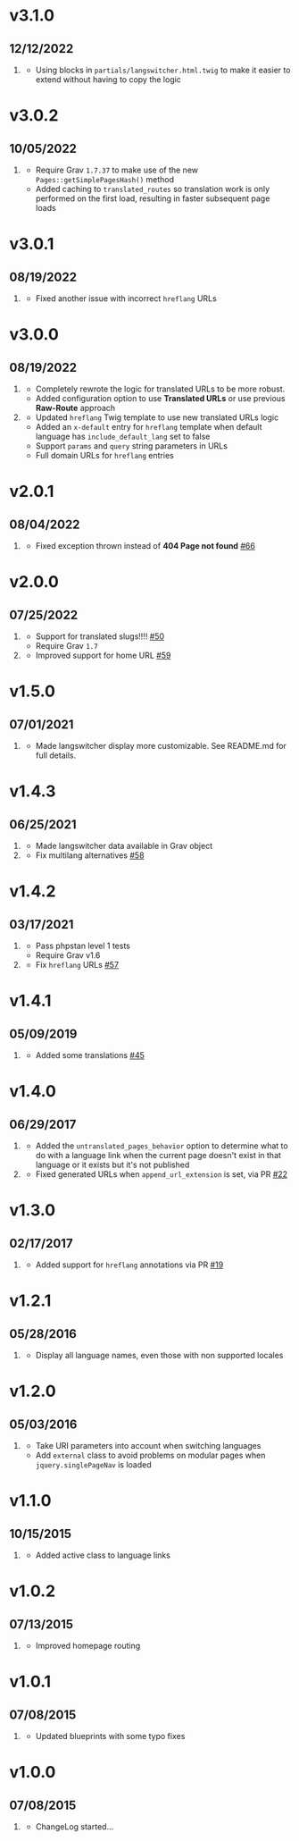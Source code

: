 # v3.1.0
## 12/12/2022

1. [](#new)
   * Using blocks in `partials/langswitcher.html.twig` to make it easier to extend without having to copy the logic

# v3.0.2
## 10/05/2022

1. [](#new)
   * Require Grav `1.7.37` to make use of the new `Pages::getSimplePagesHash()` method
   * Added caching to `translated_routes` so translation work is only performed on the first load, resulting in faster subsequent page loads
  
# v3.0.1
## 08/19/2022

1. [](#bugfix)
   * Fixed another issue with incorrect `hreflang` URLs

# v3.0.0
## 08/19/2022

1. [](#new)
   * Completely rewrote the logic for translated URLs to be more robust.
   * Added configuration option to use **Translated URLs** or use previous **Raw-Route** approach
1. [](#improved)
   * Updated `hreflang` Twig template to use new translated URLs logic
   * Added an `x-default` entry for `hreflang` template when default language has `include_default_lang` set to false
   * Support `params` and `query` string parameters in URLs
   * Full domain URLs for `hreflang` entries
     
# v2.0.1
## 08/04/2022

1. [](#bugfix)
   * Fixed exception thrown instead of **404 Page not found** [#66](https://github.com/getgrav/grav-plugin-langswitcher/issues/66)

# v2.0.0
## 07/25/2022

1. [](#new)
    * Support for translated slugs!!!! [#50](https://github.com/getgrav/grav-plugin-langswitcher/pull/50)
    * Require Grav `1.7`
1. [](#improved)
    * Improved support for home URL [#59](https://github.com/getgrav/grav-plugin-langswitcher/pull/59)   

# v1.5.0
## 07/01/2021

1. [](#new)
   * Made langswitcher display more customizable.  See README.md for full details.

# v1.4.3
## 06/25/2021

1. [](#new)
   * Made langswitcher data available in Grav object
1. [](#bugfix)
   * Fix multilang alternatives [#58](https://github.com/getgrav/grav-plugin-langswitcher/pull/58)
# v1.4.2
## 03/17/2021

1. [](#new)
    * Pass phpstan level 1 tests
    * Require Grav v1.6
1. [](#bugfix)
    * Fix `hreflang` URLs [#57](https://github.com/getgrav/grav-plugin-langswitcher/pull/57)

# v1.4.1
## 05/09/2019

1. [](#new)
    * Added some translations [#45](https://github.com/getgrav/grav-plugin-langswitcher/pull/45)

# v1.4.0
## 06/29/2017

1. [](#new)
    * Added the `untranslated_pages_behavior` option to determine what to do with a language link when the current page doesn't exist in that language or it exists but it's not published
1. [](#bugfix)
    * Fixed generated URLs when `append_url_extension` is set, via PR [#22](https://github.com/getgrav/grav-plugin-langswitcher/pull/22)

# v1.3.0
## 02/17/2017

1. [](#new)
    * Added support for `hreflang` annotations via PR [#19](https://github.com/getgrav/grav-plugin-langswitcher/pull/19)

# v1.2.1
## 05/28/2016

1. [](#bugfix)
    * Display all language names, even those with non supported locales

# v1.2.0
## 05/03/2016

1. [](#improved)
    * Take URI parameters into account when switching languages
    * Add `external` class to avoid problems on modular pages when `jquery.singlePageNav` is loaded

# v1.1.0
## 10/15/2015

1. [](#improved)
    * Added active class to language links

# v1.0.2
## 07/13/2015

1. [](#improved)
    * Improved homepage routing

# v1.0.1
## 07/08/2015

1. [](#improved)
    * Updated blueprints with some typo fixes

# v1.0.0
## 07/08/2015

1. [](#new)
    * ChangeLog started...
